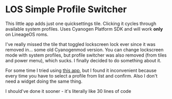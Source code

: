 # LOS Simple Profile Switcher
This little app adds just one quicksettings tile. Clicking it cycles through available system profiles. Uses Cyanogen Platform SDK and will work **only** on LineageOS roms.

I've really missed the tile that toggled lockscreen lock ever since it was removed in... some old Cyanogenmod version. You can change lockscreen mode with system profiles, but profile switcher was also removed (from tiles and power menu), which sucks. I finally decided to do something about it.

For some time I tried using [this app](https://forum.xda-developers.com/android/apps-games/app-profiles-quicksettings-tile-t3665913), but I found it inconvenient because every time you have to select a profile from list and confirm. Also I don't need a widget doing the same thing.

I should've done it sooner - it's literally like 30 lines of code
